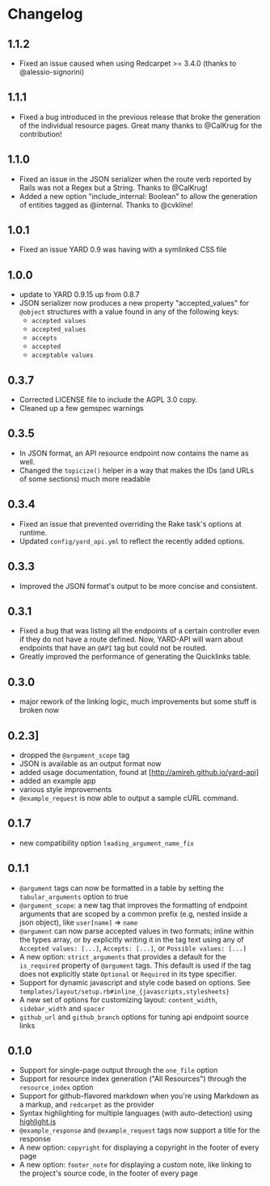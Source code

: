 # Changelog

## 1.1.2

- Fixed an issue caused when using Redcarpet >= 3.4.0 (thanks to @alessio-signorini)

## 1.1.1

- Fixed a bug introduced in the previous release that broke the generation of
  the individual resource pages. Great many thanks to @CalKrug for the
  contribution!

## 1.1.0

- Fixed an issue in the JSON serializer when the route verb reported by Rails
  was not a Regex but a String. Thanks to @CalKrug!
- Added a new option "include_internal: Boolean" to allow the generation of
  entities tagged as @internal. Thanks to @cvkline!

## 1.0.1

- Fixed an issue YARD 0.9 was having with a symlinked CSS file

## 1.0.0

- update to YARD 0.9.15 up from 0.8.7
- JSON serializer now produces a new property "accepted_values" for `@object`
  structures with a value found in any of the following keys:
  - `accepted values`
  - `accepted_values`
  - `accepts`
  - `accepted`
  - `acceptable values`

## 0.3.7

- Corrected LICENSE file to include the AGPL 3.0 copy.
- Cleaned up a few gemspec warnings

## 0.3.5

- In JSON format, an API resource endpoint now contains the name as well.
- Changed the `topicize()` helper in a way that makes the IDs (and URLs of
  some sections) much more readable

## 0.3.4

- Fixed an issue that prevented overriding the Rake task's options at runtime.
- Updated `config/yard_api.yml` to reflect the recently added options.

## 0.3.3

- Improved the JSON format's output to be more concise and consistent.

## 0.3.1

- Fixed a bug that was listing all the endpoints of a certain controller even if they do not have a route defined. Now, YARD-API will warn about endpoints that have an `@API` tag but could not be routed.
- Greatly improved the performance of generating the Quicklinks table.

## 0.3.0

- major rework of the linking logic, much improvements but some stuff is broken now

## 0.2.3]

- dropped the `@argument_scope` tag
- JSON is available as an output format now
- added usage documentation, found at [http://amireh.github.io/yard-api]
- added an example app
- various style improvements
- `@example_request` is now able to output a sample cURL command.

## 0.1.7

- new compatibility option `leading_argument_name_fix`

## 0.1.1

- `@argument` tags can now be formatted in a table by setting the `tabular_arguments` option to true
- `@argument_scope`: a new tag that improves the formatting of endpoint arguments that are scoped by a common prefix (e.g, nested inside a json object), like `user[name]` => `name`
- `@argument` can now parse accepted values in two formats; inline within the types array, or by explicitly writing it in the tag text using any of `Accepted values: [...]`, `Accepts: [...]`, or `Possible values: [...]`
- A new option: `strict_arguments` that provides a default for the `is_required` property of `@argument` tags. This default is used if the tag does not explicitly state `Optional` or `Required` in its type specifier.
- Support for dynamic javascript and style code based on options. See `templates/layout/setup.rb#inline_{javascripts,stylesheets}`
- A new set of options for customizing layout: `content_width`, `sidebar_width` and `spacer`
- `github_url` and `github_branch` options for tuning api endpoint source links

## 0.1.0

- Support for single-page output through the `one_file` option
- Support for resource index generation ("All Resources") through the `resource_index` option
- Support for github-flavored markdown when you're using Markdown as a markup, and `redcarpet` as the provider
- Syntax highlighting for multiple languages (with auto-detection) using [highlight.js](https://highlightjs.org/)
- `@example_response` and `@example_request` tags now support a title for the response
- A new option: `copyright` for displaying a copyright in the footer of every page
- A new option: `footer_note` for displaying a custom note, like linking to the project's source code, in the footer of every page
